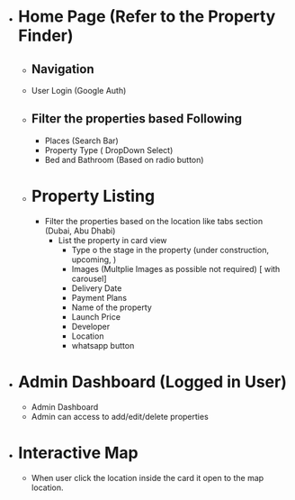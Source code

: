 - # Home Page (Refer to the Property Finder)

  - ## Navigation
  - User Login (Google Auth)

  - ## Filter the properties based Following

    - Places (Search Bar)
    - Property Type ( DropDown Select)
    - Bed and Bathroom (Based on radio button)

  - # Property Listing

    - Filter the properties based on the location like tabs section (Dubai, Abu Dhabi)
      - List the property in card view
        - Type o the stage in the property (under construction, upcoming, )
        - Images (Multplie Images as possible not required) [ with carousel]
        - Delivery Date
        - Payment Plans
        - Name of the property
        - Launch Price
        - Developer
        - Location
        - whatsapp button

- # Admin Dashboard (Logged in User)

  - Admin Dashboard
  - Admin can access to add/edit/delete properties

- # Interactive Map
  - When user click the location inside the card it open to the map location.
